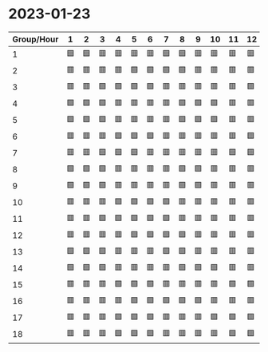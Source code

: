 # 2023-01-23

|Group/Hour|1 |2 |3 |4 |5 |6 |7 |8 |9 |10|11|12|13|14|15|16|17|18|19|20|21|22|23|24|
|----------|--|--|--|--|--|--|--|--|--|--|--|--|--|--|--|--|--|--|--|--|--|--|--|--|
|1         |🟩|🟩|🟥|🟥|🟥|🟥|🟩|🟩|🟥|🟥|🟥|🟥|🟥|🟩|🟩|🟩|🟥|🟥|🟥|🟥|🟥|🟩|🟩|🟥|
|2         |🟥|🟥|🟥|🟥|🟩|🟩|🟩|🟩|🟥|🟥|🟥|🟥|🟥|🟩|🟩|🟥|🟥|🟥|🟥|🟥|🟩|🟩|🟥|🟥|
|3         |🟥|🟥|🟩|🟩|🟩|🟩|🟥|🟥|🟥|🟥|🟥|🟩|🟩|🟥|🟥|🟥|🟥|🟥|🟥|🟩|🟩|🟥|🟥|🟥|
|4         |🟩|🟩|🟩|🟥|🟥|🟥|🟥|🟩|🟩|🟩|🟥|🟥|🟥|🟥|🟥|🟥|🟩|🟩|🟩|🟥|🟥|🟥|🟥|🟩|
|5         |🟩|🟩|🟩|🟥|🟥|🟥|🟥|🟩|🟩|🟩|🟥|🟥|🟥|🟥|🟥|🟥|🟩|🟩|🟩|🟥|🟥|🟥|🟥|🟩|
|6         |🟥|🟥|🟥|🟩|🟩|🟩|🟥|🟥|🟥|🟥|🟥|🟩|🟩|🟥|🟥|🟥|🟥|🟥|🟥|🟩|🟩|🟥|🟥|🟥|
|7         |🟥|🟥|🟩|🟩|🟩|🟥|🟥|🟥|🟥|🟥|🟩|🟩|🟥|🟥|🟥|🟥|🟥|🟩|🟩|🟥|🟥|🟥|🟩|🟩|
|8         |🟩|🟩|🟩|🟥|🟥|🟥|🟥|🟩|🟩|🟥|🟥|🟥|🟥|🟥|🟥|🟩|🟩|🟥|🟥|🟥|🟥|🟩|🟩|🟥|
|9         |🟩|🟩|🟩|🟥|🟥|🟥|🟥|🟩|🟩|🟥|🟥|🟥|🟥|🟥|🟥|🟩|🟩|🟥|🟥|🟥|🟥|🟩|🟥|🟥|
|10        |🟥|🟥|🟥|🟩|🟩|🟩|🟩|🟥|🟥|🟥|🟥|🟥|🟩|🟩|🟥|🟥|🟥|🟥|🟥|🟥|🟩|🟩|🟥|🟥|
|11        |🟥|🟥|🟩|🟩|🟩|🟩|🟩|🟥|🟥|🟥|🟥|🟥|🟩|🟩|🟥|🟥|🟥|🟥|🟥|🟥|🟩|🟩|🟥|🟥|
|12        |🟥|🟥|🟥|🟥|🟩|🟩|🟩|🟩|🟥|🟥|🟥|🟥|🟥|🟩|🟩|🟥|🟥|🟥|🟥|🟥|🟥|🟩|🟥|🟥|
|13        |🟩|🟩|🟩|🟥|🟥|🟥|🟩|🟩|🟥|🟥|🟥|🟥|🟩|🟩|🟥|🟥|🟥|🟥|🟥|🟩|🟩|🟥|🟥|🟥|
|14        |🟩|🟩|🟩|🟥|🟥|🟥|🟥|🟩|🟩|🟩|🟥|🟥|🟥|🟥|🟩|🟩|🟥|🟥|🟥|🟥|🟥|🟩|🟥|🟥|
|15        |🟥|🟥|🟥|🟩|🟩|🟩|🟥|🟥|🟥|🟥|🟩|🟩|🟩|🟥|🟥|🟥|🟥|🟥|🟩|🟩|🟥|🟥|🟥|🟥|
|16        |🟥|🟥|🟥|🟥|🟩|🟩|🟩|🟩|🟩|🟥|🟥|🟥|🟥|🟩|🟩|🟥|🟥|🟥|🟥|🟥|🟩|🟥|🟥|🟥|
|17        |🟥|🟥|🟥|🟩|🟩|🟩|🟥|🟥|🟥|🟩|🟩|🟩|🟥|🟥|🟥|🟥|🟥|🟩|🟩|🟥|🟥|🟥|🟥|🟥|
|18        |🟥|🟥|🟥|🟩|🟩|🟩|🟥|🟥|🟥|🟥|🟩|🟩|🟩|🟥|🟥|🟥|🟥|🟥|🟩|🟩|🟩|🟥|🟥|🟥|
